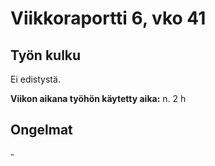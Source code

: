# Viikkoraportti 6, vko 41

## Työn kulku

Ei edistystä.

**Viikon aikana työhön käytetty aika:** n. 2 h


## **Ongelmat**

\-
